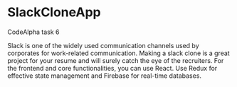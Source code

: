# SlackCloneApp
CodeAlpha task 6

Slack is one of the widely used communication channels
used by corporates for work-related communication. Making
a slack clone is a great project for your resume and will
surely catch the eye of the recruiters.
For the frontend and core functionalities, you can use React.
Use Redux for effective state management and Firebase for
real-time databases.
